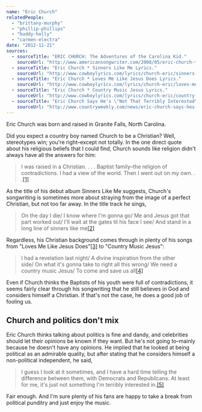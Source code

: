 ```yaml
---
name: "Eric Church"
relatedPeople:
  - "brittany-murphy"
  - "phillip-phillips"
  - "buddy-holly"
  - "carmen-electra"
date: "2012-11-21"
sources:
  - sourceTitle: "ERIC CHURCH: The Adventures of the Carolina Kid."
    sourceUrl: "http://www.americansongwriter.com/2008/05/eric-church-the-adventures-of-the-carolina-kid/"
  - sourceTitle: "Eric Church * Sinners Like Me Lyrics."
    sourceUrl: "http://www.cowboylyrics.com/lyrics/church-eric/sinners-like-me-17214.html"
  - sourceTitle: "Eric Church * Loves Me Like Jesus Does Lyrics."
    sourceUrl: "http://www.cowboylyrics.com/lyrics/church-eric/loves-me-like-jesus-does-33150.html"
  - sourceTitle: "Eric Church * Country Music Jesus Lyrics."
    sourceUrl: "http://www.cowboylyrics.com/lyrics/church-eric/country-music-jesus-33153.html"
  - sourceTitle: "Eric Church Says He's \"Not That Terribly Interested\" in Politics."
    sourceUrl: "http://www.countryweekly.com/news/eric-church-says-hes-not-terribly-interested-politics"
---
```


Eric Church was born and raised in Granite Falls, North Carolina.

Did you expect a country boy named Church to be a Christian? Well, stereotypes win; you're right–except not totally. In the one direct quote about his religious beliefs that I could find, Church sounds like religion didn't always have all the answers for him:

>I was raised in a Christian. . . . Baptist family–the religion of contradictions. I had a view of the world. Then I went out on my own. . .<a class="source-citation" href="#http://www.americansongwriter.com/2008/05/eric-church-the-adventures-of-the-carolina-kid/" title="ERIC CHURCH: The Adventures of the Carolina Kid.">[1]</a>

As the title of his debut album Sinners Like Me suggests, Church's songwriting is sometimes more about straying from the image of a perfect Christian, but not too far away. In the title track he sings,

>On the day I die/ I know where I'm gonna go/ Me and Jesus got that part worked out/ I'll wait at the gates til his face I see/ And stand in a long line of sinners like me<a class="source-citation" href="#http://www.cowboylyrics.com/lyrics/church-eric/sinners-like-me-17214.html" title="Eric Church * Sinners Like Me Lyrics.">[2]</a>

Regardless, his Christian background comes through in plenty of his songs from "Loves Me Like Jesus Does"<a class="source-citation" href="#http://www.cowboylyrics.com/lyrics/church-eric/loves-me-like-jesus-does-33150.html" title="Eric Church * Loves Me Like Jesus Does Lyrics.">[3]</a> to "Country Music Jesus":

>I had a revelation last night/ A divine inspiration from the other side/ On what it's gonna take to right all this wrong/ We need a country music Jesus/ To come and save us all<a class="source-citation" href="#http://www.cowboylyrics.com/lyrics/church-eric/country-music-jesus-33153.html" title="Eric Church * Country Music Jesus Lyrics.">[4]</a>

Even if Church thinks the Baptists of his youth were full of contradictions, it seems fairly clear through his songwriting that he still believes in God and considers himself a Christian. If that's not the case, he does a good job of fooling us.


## Church and politics don't mix

Eric Church thinks talking about politics is fine and dandy, and celebrities should let their opinions be known if they want. But he's not going to–mainly because he doesn't have any opinions. He implied that he looked at being political as an admirable quality, but after stating that he considers himself a non-political independent, he said,

>I guess I look at it sometimes, and I have a hard time telling the difference between them, with Democrats and Republicans. At least for me, it's just not something I'm terribly interested in.<a class="source-citation" href="#http://www.countryweekly.com/news/eric-church-says-hes-not-terribly-interested-politics" title="Eric Church Says He&apos;s &quot;Not That Terribly Interested&quot; in Politics.">[5]</a>

Fair enough. And I'm sure plenty of his fans are happy to take a break from political punditry and just enjoy the music.